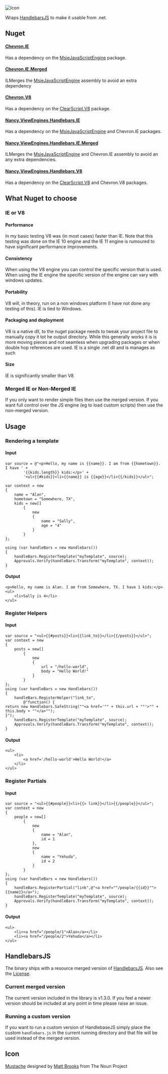 ![Icon](https://raw.github.com/SimonCropp/Chevron/master/Icons/package_icon.png)

Wraps [HandlebarsJS](http://handlebarsjs.com/) to make it usable from .net.

## Nuget

#### [Chevron.IE](http://nuget.org/packages/Chevron.IE) 

Has a dependency on the [MsieJavaScriptEngine](http://www.nuget.org/packages/MsieJavaScriptEngine) package. 

#### [Chevron.IE.Merged](http://nuget.org/packages/Chevron.IE.Merged) 

ILMerges the [MsieJavaScriptEngine](http://www.nuget.org/packages/MsieJavaScriptEngine) assembly to avoid an extra dependency 

#### [Chevron.V8](http://nuget.org/packages/Chevron.V8) 

Has a dependency on the [ClearScript.V8](http://www.nuget.org/packages/ClearScript.V8) package. 

#### [Nancy.ViewEngines.Handlebars.IE](http://nuget.org/packages/Nancy.ViewEngines.Handlebars.IE) 

Has a dependency on the [MsieJavaScriptEngine](http://www.nuget.org/packages/MsieJavaScriptEngine) and Chevron.IE packages. 

#### [Nancy.ViewEngines.Handlebars.IE.Merged](http://nuget.org/packages/Nancy.ViewEngines.Handlebars.IE.Merged) 

ILMerges the [MsieJavaScriptEngine](http://www.nuget.org/packages/MsieJavaScriptEngine) and Chevron.IE assembly to avoid an any extra dependencies. 

#### [Nancy.ViewEngines.Handlebars.V8](http://nuget.org/packages/Nancy.ViewEngines.Handlebars.V8) 

Has a dependency on the [ClearScript.V8](http://www.nuget.org/packages/ClearScript.V8) and Chevron.V8 packages. 

## What Nuget to choose

### IE or V8

#### Performance

In my basic testing V8 was (in most cases) faster than IE. Note that this testing was done on the IE 10 engine and the IE 11 engine is rumoured to have significant performance improvements.

#### Consistency

When using the V8 engine you can control the specific version that is used. When using the IE engine the specific version of the engine can vary with windows updates. 

#### Portability

V8 will, in theory, run on a non windows platform (I have not done any testing of this). IE is tied to Windows.

#### Packaging and deployment

V8 is a native dll, to the nuget package needs to tweak your project file to manually copy it tot he output directory. While this generally works it is is more moving pieces and not seamless when upgrading packages or when double hop references are used. IE is a single .net dll and is manages as such

#### Size

IE is significantly smaller than V8

### Merged IE or Non-Merged IE

If you only want to render simple files then use the merged version. If you want full control over the JS engine (eg to load custom scripts) then use the non-merged version.

## Usage

### Rendering a template

#### Input
```
var source = @"<p>Hello, my name is {{name}}. I am from {{hometown}}. I have ' +
        '{{kids.length}} kids:</p>' +
        '<ul>{{#kids}}<li>{{name}} is {{age}}</li>{{/kids}}</ul>";

var context = new
{
    name = "Alan",
    hometown = "Somewhere, TX",
    kids = new[]
        {
            new
            {
                name = "Sally",
                age = "4"
            }
        }
};

using (var handleBars = new Handlebars())
{
    handleBars.RegisterTemplate("myTemplate", source);
    Approvals.Verify(handleBars.Transform("myTemplate", context));
}
```

#### Output
```
<p>Hello, my name is Alan. I am from Somewhere, TX. I have 1 kids:</p>
<ul>
	<li>Sally is 4</li>
</ul>
```

### Register Helpers

#### Input
```
var source = "<ul>{{#posts}}<li>{{link_to}}</li>{{/posts}}</ul>";
var context = new
{
    posts = new[]
        {
            new
            {
                url = "/hello-world",
                body = "Hello World!"
            }
        }
};
using (var handleBars = new Handlebars())
{
    handleBars.RegisterHelper("link_to",
        @"function() {
return new Handlebars.SafeString(""<a href='"" + this.url + ""'>"" + this.body + ""</a>"");
}");
    handleBars.RegisterTemplate("myTemplate", source);
    Approvals.Verify(handleBars.Transform("myTemplate", context));
}
```
#### Output
```
<ul>
	<li>
		<a href='/hello-world'>Hello World!</a>
	</li>
</ul>
```

### Register Partials

#### Input
```
var source = "<ul>{{#people}}<li>{{> link}}</li>{{/people}}</ul>";
var context = new
{
    people = new[]
        {
            new
            {
                name = "Alan",
                id = 1
            },
            new
            {
                name = "Yehuda",
                id = 2
            }
        }
};
using (var handleBars = new Handlebars())
{
    handleBars.RegisterPartial("link",@"<a href=""/people/{{id}}"">{{name}}</a>");
    handleBars.RegisterTemplate("myTemplate", source);
    Approvals.Verify(handleBars.Transform("myTemplate", context));
}
```
#### Output
```
<ul>
	<li><a href="/people/1">Alan</a></li>
	<li><a href="/people/2">Yehuda</a></li>
</ul>
```

## HandlebarsJS

The binary ships with a resource merged version of [HandlebarsJS](http://handlebarsjs.com/). Also see the [License]( https://github.com/wycats/handlebars.js/blob/master/LICENSE).

### Current merged version

The current version included in the library is v1.3.0. If you feel a newer version should be included at any point in time please raise an issue.

### Running a custom version

If you want to run a custom version of HandlebaseJS simply place the custom `handlebars.js` in the current running directory and that file will be used instead of the merged version. 

## Icon 

<a href="http://thenounproject.com/term/mustache/19592/" target="_blank">Mustache</a> designed by <a href="http://thenounproject.com/Mattebrooks/" target="_blank">Matt Brooks</a> from The Noun Project
